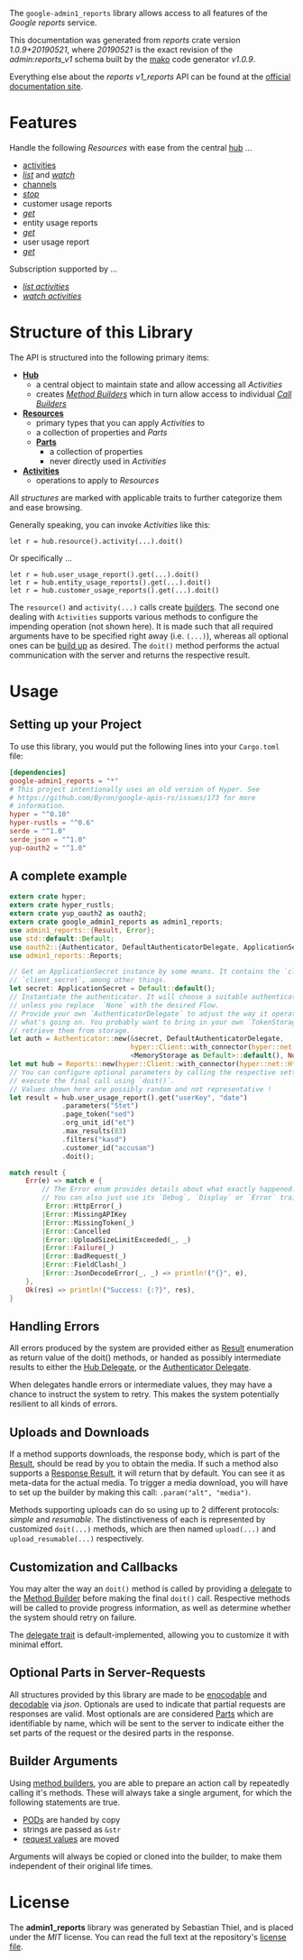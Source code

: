<!---
DO NOT EDIT !
This file was generated automatically from 'src/mako/api/README.md.mako'
DO NOT EDIT !
-->
The `google-admin1_reports` library allows access to all features of the *Google reports* service.

This documentation was generated from *reports* crate version *1.0.9+20190521*, where *20190521* is the exact revision of the *admin:reports_v1* schema built by the [mako](http://www.makotemplates.org/) code generator *v1.0.9*.

Everything else about the *reports* *v1_reports* API can be found at the
[official documentation site](https://developers.google.com/admin-sdk/reports/).
# Features

Handle the following *Resources* with ease from the central [hub](https://docs.rs/google-admin1_reports/1.0.9+20190521/google_admin1_reports/struct.Reports.html) ... 

* [activities](https://docs.rs/google-admin1_reports/1.0.9+20190521/google_admin1_reports/struct.Activity.html)
 * [*list*](https://docs.rs/google-admin1_reports/1.0.9+20190521/google_admin1_reports/struct.ActivityListCall.html) and [*watch*](https://docs.rs/google-admin1_reports/1.0.9+20190521/google_admin1_reports/struct.ActivityWatchCall.html)
* [channels](https://docs.rs/google-admin1_reports/1.0.9+20190521/google_admin1_reports/struct.Channel.html)
 * [*stop*](https://docs.rs/google-admin1_reports/1.0.9+20190521/google_admin1_reports/struct.ChannelStopCall.html)
* customer usage reports
 * [*get*](https://docs.rs/google-admin1_reports/1.0.9+20190521/google_admin1_reports/struct.CustomerUsageReportGetCall.html)
* entity usage reports
 * [*get*](https://docs.rs/google-admin1_reports/1.0.9+20190521/google_admin1_reports/struct.EntityUsageReportGetCall.html)
* user usage report
 * [*get*](https://docs.rs/google-admin1_reports/1.0.9+20190521/google_admin1_reports/struct.UserUsageReportGetCall.html)


Subscription supported by ...

* [*list activities*](https://docs.rs/google-admin1_reports/1.0.9+20190521/google_admin1_reports/struct.ActivityListCall.html)
* [*watch activities*](https://docs.rs/google-admin1_reports/1.0.9+20190521/google_admin1_reports/struct.ActivityWatchCall.html)



# Structure of this Library

The API is structured into the following primary items:

* **[Hub](https://docs.rs/google-admin1_reports/1.0.9+20190521/google_admin1_reports/struct.Reports.html)**
    * a central object to maintain state and allow accessing all *Activities*
    * creates [*Method Builders*](https://docs.rs/google-admin1_reports/1.0.9+20190521/google_admin1_reports/trait.MethodsBuilder.html) which in turn
      allow access to individual [*Call Builders*](https://docs.rs/google-admin1_reports/1.0.9+20190521/google_admin1_reports/trait.CallBuilder.html)
* **[Resources](https://docs.rs/google-admin1_reports/1.0.9+20190521/google_admin1_reports/trait.Resource.html)**
    * primary types that you can apply *Activities* to
    * a collection of properties and *Parts*
    * **[Parts](https://docs.rs/google-admin1_reports/1.0.9+20190521/google_admin1_reports/trait.Part.html)**
        * a collection of properties
        * never directly used in *Activities*
* **[Activities](https://docs.rs/google-admin1_reports/1.0.9+20190521/google_admin1_reports/trait.CallBuilder.html)**
    * operations to apply to *Resources*

All *structures* are marked with applicable traits to further categorize them and ease browsing.

Generally speaking, you can invoke *Activities* like this:

```Rust,ignore
let r = hub.resource().activity(...).doit()
```

Or specifically ...

```ignore
let r = hub.user_usage_report().get(...).doit()
let r = hub.entity_usage_reports().get(...).doit()
let r = hub.customer_usage_reports().get(...).doit()
```

The `resource()` and `activity(...)` calls create [builders][builder-pattern]. The second one dealing with `Activities` 
supports various methods to configure the impending operation (not shown here). It is made such that all required arguments have to be 
specified right away (i.e. `(...)`), whereas all optional ones can be [build up][builder-pattern] as desired.
The `doit()` method performs the actual communication with the server and returns the respective result.

# Usage

## Setting up your Project

To use this library, you would put the following lines into your `Cargo.toml` file:

```toml
[dependencies]
google-admin1_reports = "*"
# This project intentionally uses an old version of Hyper. See
# https://github.com/Byron/google-apis-rs/issues/173 for more
# information.
hyper = "^0.10"
hyper-rustls = "^0.6"
serde = "^1.0"
serde_json = "^1.0"
yup-oauth2 = "^1.0"
```

## A complete example

```Rust
extern crate hyper;
extern crate hyper_rustls;
extern crate yup_oauth2 as oauth2;
extern crate google_admin1_reports as admin1_reports;
use admin1_reports::{Result, Error};
use std::default::Default;
use oauth2::{Authenticator, DefaultAuthenticatorDelegate, ApplicationSecret, MemoryStorage};
use admin1_reports::Reports;

// Get an ApplicationSecret instance by some means. It contains the `client_id` and 
// `client_secret`, among other things.
let secret: ApplicationSecret = Default::default();
// Instantiate the authenticator. It will choose a suitable authentication flow for you, 
// unless you replace  `None` with the desired Flow.
// Provide your own `AuthenticatorDelegate` to adjust the way it operates and get feedback about 
// what's going on. You probably want to bring in your own `TokenStorage` to persist tokens and
// retrieve them from storage.
let auth = Authenticator::new(&secret, DefaultAuthenticatorDelegate,
                              hyper::Client::with_connector(hyper::net::HttpsConnector::new(hyper_rustls::TlsClient::new())),
                              <MemoryStorage as Default>::default(), None);
let mut hub = Reports::new(hyper::Client::with_connector(hyper::net::HttpsConnector::new(hyper_rustls::TlsClient::new())), auth);
// You can configure optional parameters by calling the respective setters at will, and
// execute the final call using `doit()`.
// Values shown here are possibly random and not representative !
let result = hub.user_usage_report().get("userKey", "date")
             .parameters("Stet")
             .page_token("sed")
             .org_unit_id("et")
             .max_results(83)
             .filters("kasd")
             .customer_id("accusam")
             .doit();

match result {
    Err(e) => match e {
        // The Error enum provides details about what exactly happened.
        // You can also just use its `Debug`, `Display` or `Error` traits
         Error::HttpError(_)
        |Error::MissingAPIKey
        |Error::MissingToken(_)
        |Error::Cancelled
        |Error::UploadSizeLimitExceeded(_, _)
        |Error::Failure(_)
        |Error::BadRequest(_)
        |Error::FieldClash(_)
        |Error::JsonDecodeError(_, _) => println!("{}", e),
    },
    Ok(res) => println!("Success: {:?}", res),
}

```
## Handling Errors

All errors produced by the system are provided either as [Result](https://docs.rs/google-admin1_reports/1.0.9+20190521/google_admin1_reports/enum.Result.html) enumeration as return value of 
the doit() methods, or handed as possibly intermediate results to either the 
[Hub Delegate](https://docs.rs/google-admin1_reports/1.0.9+20190521/google_admin1_reports/trait.Delegate.html), or the [Authenticator Delegate](https://docs.rs/yup-oauth2/*/yup_oauth2/trait.AuthenticatorDelegate.html).

When delegates handle errors or intermediate values, they may have a chance to instruct the system to retry. This 
makes the system potentially resilient to all kinds of errors.

## Uploads and Downloads
If a method supports downloads, the response body, which is part of the [Result](https://docs.rs/google-admin1_reports/1.0.9+20190521/google_admin1_reports/enum.Result.html), should be
read by you to obtain the media.
If such a method also supports a [Response Result](https://docs.rs/google-admin1_reports/1.0.9+20190521/google_admin1_reports/trait.ResponseResult.html), it will return that by default.
You can see it as meta-data for the actual media. To trigger a media download, you will have to set up the builder by making
this call: `.param("alt", "media")`.

Methods supporting uploads can do so using up to 2 different protocols: 
*simple* and *resumable*. The distinctiveness of each is represented by customized 
`doit(...)` methods, which are then named `upload(...)` and `upload_resumable(...)` respectively.

## Customization and Callbacks

You may alter the way an `doit()` method is called by providing a [delegate](https://docs.rs/google-admin1_reports/1.0.9+20190521/google_admin1_reports/trait.Delegate.html) to the 
[Method Builder](https://docs.rs/google-admin1_reports/1.0.9+20190521/google_admin1_reports/trait.CallBuilder.html) before making the final `doit()` call. 
Respective methods will be called to provide progress information, as well as determine whether the system should 
retry on failure.

The [delegate trait](https://docs.rs/google-admin1_reports/1.0.9+20190521/google_admin1_reports/trait.Delegate.html) is default-implemented, allowing you to customize it with minimal effort.

## Optional Parts in Server-Requests

All structures provided by this library are made to be [enocodable](https://docs.rs/google-admin1_reports/1.0.9+20190521/google_admin1_reports/trait.RequestValue.html) and 
[decodable](https://docs.rs/google-admin1_reports/1.0.9+20190521/google_admin1_reports/trait.ResponseResult.html) via *json*. Optionals are used to indicate that partial requests are responses 
are valid.
Most optionals are are considered [Parts](https://docs.rs/google-admin1_reports/1.0.9+20190521/google_admin1_reports/trait.Part.html) which are identifiable by name, which will be sent to 
the server to indicate either the set parts of the request or the desired parts in the response.

## Builder Arguments

Using [method builders](https://docs.rs/google-admin1_reports/1.0.9+20190521/google_admin1_reports/trait.CallBuilder.html), you are able to prepare an action call by repeatedly calling it's methods.
These will always take a single argument, for which the following statements are true.

* [PODs][wiki-pod] are handed by copy
* strings are passed as `&str`
* [request values](https://docs.rs/google-admin1_reports/1.0.9+20190521/google_admin1_reports/trait.RequestValue.html) are moved

Arguments will always be copied or cloned into the builder, to make them independent of their original life times.

[wiki-pod]: http://en.wikipedia.org/wiki/Plain_old_data_structure
[builder-pattern]: http://en.wikipedia.org/wiki/Builder_pattern
[google-go-api]: https://github.com/google/google-api-go-client

# License
The **admin1_reports** library was generated by Sebastian Thiel, and is placed 
under the *MIT* license.
You can read the full text at the repository's [license file][repo-license].

[repo-license]: https://github.com/Byron/google-apis-rsblob/master/LICENSE.md
